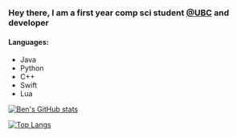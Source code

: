 ### Hey there, I am a first year comp sci student [@UBC](https://www.ubc.ca/) and developer 

#### Languages:
- Java
- Python
- C++
- Swift
- Lua

[![Ben's GitHub stats](https://github-readme-stats.vercel.app/api?username=Benjamin-Norton&show_icons=true&theme=gruvbox)](https://github.com/Benjamin-Norton/github-readme-stats)

[![Top Langs](https://github-readme-stats.vercel.app/api/top-langs/?username=Benjamin-Norton&layout=compact&theme=gruvbox)](https://github.com/Benjamin-Norton/github-readme-stats)
